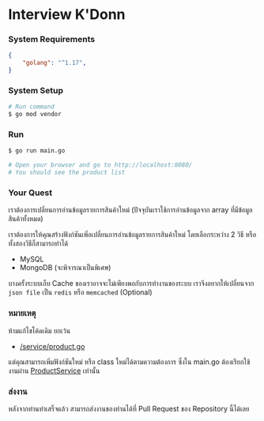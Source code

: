 # Interview K'Donn

### System Requirements
```json
{
    "golang": "^1.17",
}
```

### System Setup
```bash
# Run command
$ go mod vendor
```

### Run
```bash
$ go run main.go

# Open your browser and go to http://localhost:8080/
# You should see the product list
```

### Your Quest
เราต้องการเปลี่ยนการอ่านข้อมูลรายการสินค้าใหม่
(ปัจจุบันเราใช้การอ่านข้อมูลจาก array ที่มีข้อมูลสินค้าทั้งหมด)


เราต้องการให้คุณสร้างฟังก์ชันเพิ่อเปลี่ยนการอ่านข้อมูลรายการสินค้าใหม่
โดยเลือกระหว่าง 2 วิธี หรือทั้งสองวิธีก็สามารถทำได้
- MySQL
- MongoDB (จะพิจารณาเป็นพิเศษ)

บางครั้งระบบเก็บ Cache ของเราอาจจะไม่เพียงพอกับการทำงานของระบบ
เราจึงอยากให้เปลี่ยนจาก `json file` เป็น `redis` หรือ `memcached`
(Optional)


### หมายเหตุ
ห้ามแก้ไขโค้ดเดิม ยกเว้น
* [/service/product.go](service/product.go)

แต่คุณสามารถเพิ่มฟังก์ชันใหม่ หรือ class ใหม่ได้ตามความต้องการ
ซึ่งใน main.go ต้องเรียกใช้งานผ่าน [ProductService](service/product.go) เท่านั้น


### ส่งงาน
หลังจากท่านทำเสร็จแล้ว สามารถส่งงานของท่านได้ที่ Pull Request ของ Repository นี้ได้เลย


